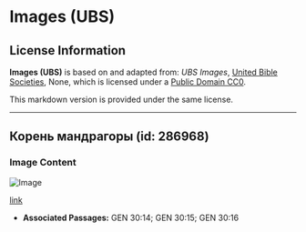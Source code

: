 # Images (UBS)

## License Information

**Images (UBS)** is based on and adapted from: _UBS Images_, [United Bible Societies](https://unitedbiblesocieties.org/), None, which is licensed under a [Public Domain CC0](https://creativecommons.org/public-domain/cc0/).

This markdown version is provided under the same license.



--------------------------------

## Корень мандрагоры (id: 286968)

### Image Content

![Image](https://cdn.aquifer.bible/aquifer-content/resources/Media/WEB-0617_mandrake_root.jpg)

[link](https://cdn.aquifer.bible/aquifer-content/resources/Media/WEB-0617_mandrake_root.jpg)

* **Associated Passages:** GEN 30:14; GEN 30:15; GEN 30:16

